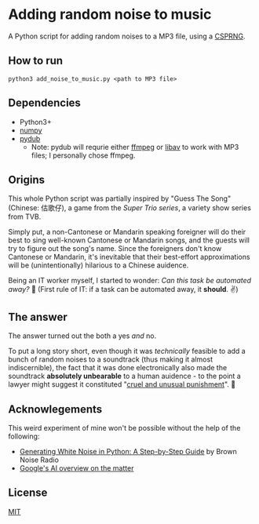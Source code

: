 # Adding random noise to music

A Python script for adding random noises to a MP3 file, using a [CSPRNG](https://en.wikipedia.org/wiki/Cryptographically_secure_pseudorandom_number_generator).

## How to run

`python3 add_noise_to_music.py <path to MP3 file>`

## Dependencies 
 - Python3+
 - [numpy](https://numpy.org/)
 - [pydub](https://www.pydub.com/) 
     - Note: pydub will requrie either [ffmpeg](https://ffmpeg.org/) or [libav](http://libav.org/) to work with MP3 files; I personally chose ffmpeg.

## Origins 

This whole Python script was partially inspired by "Guess The Song" (Chinese: 估歌仔), a game from the *Super Trio series*, a variety show series from TVB. 

Simply put, a non-Cantonese or Mandarin speaking foreigner will do their best to sing well-known Cantonese or Mandarin songs, and the guests will try to figure out the song's name. Since the foreigners don't know Cantonese or Mandarin, it's inevitable that their best-effort approximations will be (unintentionally) hilarious to a Chinese auidence. 

Being an IT worker myself, I started to wonder: *Can this task be automated away?* 🤔 (First rule of IT: if a task can be automated away, it __should__. ✌️)

## The answer

The answer turned out the both a yes *and* no.

To put a long story short, even though it was *technically* feasible to add a bunch of random noises to a soundtrack (thus making it almost indiscernible), the fact that it was done electronically also made the soundtrack __absolutely unbearable__ to a human auidence - to the point a lawyer might suggest it constituted "[cruel and unusual punishment](https://en.wikipedia.org/wiki/Cruel_and_unusual_punishment)". 🤣

## Acknowlegements

This weird experiment of mine won't be possible without the help of the following:
 - [Generating White Noise in Python: A Step-by-Step Guide](https://www.brownnoiseradio.com/resources/generating-white-noise-in-python%3A-a-step-by-step-guide) by Brown Noise Radio
 - [Google's AI overview on the matter](https://www.google.com/search?q=adding+random+noise+to+mp3+in+python)

## License

[MIT](https://choosealicense.com/licenses/mit/)






